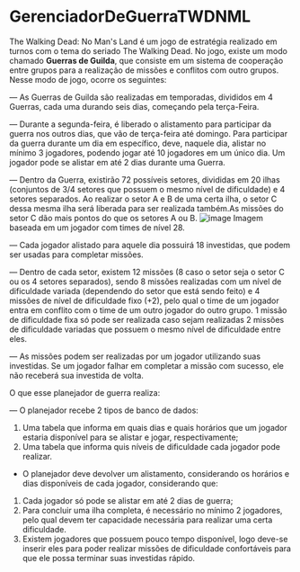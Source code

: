 # GerenciadorDeGuerraTWDNML
The Walking Dead: No Man's Land é um jogo de estratégia realizado em turnos com o tema do seriado The Walking Dead. No jogo, existe um modo chamado **Guerras de Guilda**, que consiste em um sistema de cooperação entre grupos para a realização de missões e conflitos com outro grupos. Nesse modo de jogo, ocorre os seguintes:

— As Guerras de Guilda são realizadas em temporadas, divididos em 4 Guerras, cada uma durando seis dias, começando pela terça-Feira.

— Durante a segunda-feira, é liberado o alistamento para participar da guerra nos outros dias, que vão de terça-feira até domingo. Para participar da guerra durante um dia em específico, deve, naquele dia, alistar no mínimo 3 jogadores, podendo jogar até 10 jogadores em um único dia. Um jogador pode se alistar em até 2 dias durante uma Guerra.

— Dentro da Guerra, existirão 72 possíveis setores, divididas em 20 ilhas (conjuntos de 3/4 setores que possuem o mesmo nível de dificuldade) e 4 setores separados. Ao realizar o setor A e B de uma certa ilha, o setor C dessa mesma ilha será liberada para ser realizada também.As missões do setor C dão mais pontos do que os setores A ou B.
![image](https://user-images.githubusercontent.com/89915965/168425260-da6b327a-fe42-43e9-af73-d6630148a50f.png)
Imagem baseada em um jogador com times de nível 28.

— Cada jogador alistado para aquele dia possuirá 18 investidas, que podem ser usadas para completar missões.

— Dentro de cada setor, existem 12 missões (8 caso o setor seja o setor C ou os 4 setores separados), sendo 8 missões realizadas com um nível de dificuldade variada (dependendo do setor que está sendo feito) e 4 missões de nível de dificuldade fixo (+2), pelo qual o time de um jogador entra em conflito com o time de um outro jogador do outro grupo. 1 missão de dificuldade fixa só pode ser realizada caso sejam realizadas 2 missões de dificuldade variadas que possuem o mesmo nível de dificuldade entre eles.

— As missões podem ser realizadas por um jogador utilizando suas investidas. Se um jogador falhar em completar a missão com sucesso, ele não receberá sua investida de volta.

O que esse planejador de guerra realiza:

— O planejador recebe 2 tipos de banco de dados:
1. Uma tabela que informa em quais dias e quais horários que um jogador estaria disponível para se alistar e jogar, respectivamente;
2. Uma tabela que informa quis níveis de dificuldade cada jogador pode realizar.

- O planejador deve devolver um alistamento, considerando os horários e dias disponíveis de cada jogador, considerando que:
1. Cada jogador só pode se alistar em até 2 dias de guerra;
2. Para concluir uma ilha completa, é necessário no mínimo 2 jogadores, pelo qual devem ter capacidade necessária para realizar uma certa dificuldade.
3. Existem jogadores que possuem pouco tempo disponível, logo deve-se inserir eles para poder realizar missões de dificuldade confortáveis para que ele possa terminar suas investidas rápido.
